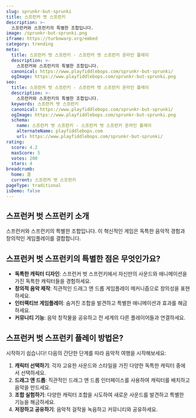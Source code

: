 ```yaml
---
slug: sprunkr-but-sprunki
title: 스프런커 벗 스프런키
description: >-
  스프런커와 스프런키의 특별한 조합입니다.
image: /sprunkr-but-sprunki.png
iframe: https://turbowarp.org/embed
category: trending
meta:
  title: 스프런커 벗 스프런키 - 스프런커 벗 스프런키 온라인 플레이
  description: >-
    스프런커와 스프런키의 특별한 조합입니다.
  canonical: https://www.playfiddlebops.com/sprunkr-but-sprunki/
  ogImage: https://www.playfiddlebops.com/sprunkr-but-sprunki.png
seo:
  title: 스프런커 벗 스프런키 - 스프런커 벗 스프런키 온라인 플레이
  description: >-
    스프런커와 스프런키의 특별한 조합입니다.
  keywords: 스프런커 벗 스프런키
  canonical: https://www.playfiddlebops.com/sprunkr-but-sprunki/
  ogImage: https://www.playfiddlebops.com/sprunkr-but-sprunki.png
  schema:
    name: 스프런커 벗 스프런키 - 스프런커 벗 스프런키 온라인 플레이
    alternateName: playfiddlebops.com
    url: https://www.playfiddlebops.com/sprunkr-but-sprunki/
rating:
  score: 4.2
  maxScore: 5
  votes: 200
  stars: 4
breadcrumb:
  home: 홈
  current: 스프런커 벗 스프런키
pageType: traditional
isDemo: false
---
```


## 스프런커 벗 스프런키 소개

스프런커와 스프런키의 특별한 조합입니다. 이 혁신적인 게임은 독특한 음악적 경험과 창의적인 게임플레이를 결합합니다.

## 스프런커 벗 스프런키의 특별한 점은 무엇인가요?

- **독특한 캐릭터 디자인**: 스프런커 벗 스프런키에서 자신만의 사운드와 애니메이션을 가진 독특한 캐릭터들을 경험하세요.
- **창의적 음악 제작**: 직관적인 드래그 앤 드롭 게임플레이 메커니즘으로 창의성을 표현하세요.
- **인터랙티브 게임플레이**: 숨겨진 조합을 발견하고 특별한 애니메이션과 효과를 해금하세요.
- **커뮤니티 기능**: 음악 창작물을 공유하고 전 세계의 다른 플레이어들과 연결하세요.

## 스프런커 벗 스프런키 플레이 방법은?

시작하기 쉽습니다\! 다음의 간단한 단계를 따라 음악적 여행을 시작해보세요:

1. **캐릭터 선택하기**: 각자 고유한 사운드와 스타일을 가진 다양한 독특한 캐릭터 중에서 선택하세요.
1. **드래그 앤 드롭**: 직관적인 드래그 앤 드롭 인터페이스를 사용하여 캐릭터를 배치하고 음악을 만드세요.
1. **조합 실험하기**: 다양한 캐릭터 조합을 시도하여 새로운 사운드를 발견하고 특별한 기능을 해금하세요.
1. **저장하고 공유하기**: 음악적 걸작을 녹음하고 커뮤니티와 공유하세요.
